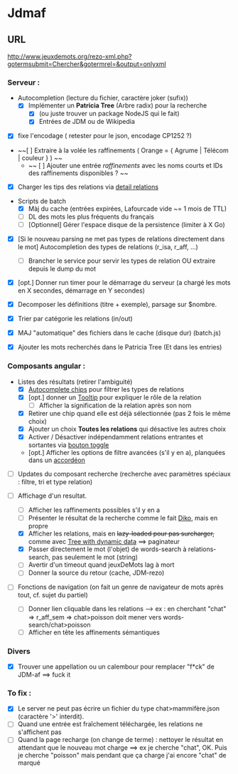 # Jdmaf

## URL
http://www.jeuxdemots.org/rezo-xml.php?gotermsubmit=Chercher&gotermrel=&output=onlyxml

<!---
  Check for detect encoding : https://code.google.com/archive/p/juniversalchardet/
-->

### Serveur : 
  + Autocompletion (lecture du fichier, caractère joker (sufix))
    + [x] Implémenter un __Patricia Tree__ (Arbre radix) pour la recherche
      + [x] (ou juste trouver un package NodeJS qui le fait)
      + [x] Entrées de JDM ou de Wikipedia
  
  + [x] fixe l'encodage ( retester pour le json, encodage  CP1252 ?)
  + ~~[ ] Extraire à la volée les raffinements ( Orange = { Agrume | Télécom | couleur } ) ~~
    + ~~ [ ] Ajouter une entrée _raffinements_ avec les noms courts et IDs des raffinements disponibles ? ~~
  + [x] Charger les tips des relations via [detail relations](http://www.jeuxdemots.org/jdm-about-detail-relations.php)
  
     
  + Scripts de batch 
    + [x] Màj du cache (entrées expirées, Lafourcade vide ~= 1 mois de TTL)
    + [ ] DL des mots les plus fréquents du français
    + [ ] [Optionnel] Gérer l'espace disque de la persistence (limiter à X Go)
    
  + [x] [Si le nouveau parsing ne met pas types de relations directement dans le mot] Autocompletion des types de relations (r_isa, r_aff, ...)
    + [ ] Brancher le service pour servir les types de relation OU extraire depuis le dump du mot
  + [x] [opt.] Donner run timer pour le démarrage du serveur (a chargé les mots en X secondes, démarrage en Y secondes) 
  
  + [x] Decomposer les définitions (titre + exemple), parsage sur $nombre.
  
  + [x] Trier par catégorie les relations (in/out)
  
  + [x] MAJ "automatique" des fichiers dans le cache (disque dur) (batch.js)
  
  + [x] Ajouter les mots recherchés dans le Patricia Tree (Et dans les entries)
  
### Composants angular : 
  + Listes des résultats (retirer l'ambiguité)
    + [x]  [Autocomplete chips](https://material.angular.io/components/chips/overview) pour filtrer les types de relations
      + [x] [opt.] donner un [Tooltip](https://material.angular.io/components/tooltip/overview) pour expliquer le rôle de la relation
        + [ ] Afficher la signification de la relation après son nom
      + [x] Retirer une chip quand elle est déjà sélectionnée (pas 2 fois le même choix)
      + [x] Ajouter un choix **Toutes les relations** qui désactive les autres choix
    + [x] Activer / Désactiver indépendamment relations entrantes et sortantes via [bouton toggle](https://material.angular.io/components/button-toggle/overview)
    + [opt.] Afficher les options de filtre avancées (s'il y en a), planquées dans un [accordéon](https://material.angular.io/components/expansion/examples)
     
  + [ ] Updates du composant recherche (recherche avec paramètres spéciaux : filtre, tri et type relation)
  
  + [ ] Affichage d'un resultat.
    + [ ] Afficher les raffinements possibles s'il y en a
    + [ ] Présenter le résultat de la recherche comme le fait [Diko](http://www.jeuxdemots.org/diko.php), mais en propre
    + [x] Afficher les relations, mais en ~~lazy-loaded pour pas surcharger,~~ comme avec [Tree with dynamic data](https://material.angular.io/components/tree/examples) ==> paginateur
    + [x] Passer directement le mot (l'objet) de words-search à relations-search, pas seulement le mot (string)
    + [ ] Avertir d'un timeout quand jeuxDeMots lag à mort
    + [ ] Donner la source du retour (cache, JDM-rezo)
    
  + [ ] Fonctions de navigation (on fait un genre de navigateur de mots après tout, cf. sujet du partiel)
    + [ ] Donner lien cliquable dans les relations
        --> ex : en cherchant "chat" => r_aff_sem => chat>poisson doit mener vers words-search/chat>poisson
    + [ ] Afficher en tête les affinements sémantiques
### Divers
  + [x] Trouver une appellation ou un calembour pour remplacer "f*ck" de JDM-af ==> fuck it
  
### To fix :
+ [x] Le server ne peut pas écrire un fichier du type chat>mammifère.json (caractère '>' interdit).
+ [ ] Quand une entrée est fraîchement téléchargée, les relations ne s'affichent pas
+ [ ] Quand la page recharge (on change de terme) : nettoyer le résultat en attendant que le nouveau mot charge
    ==> ex je cherche "chat", OK. Puis je cherche "poisson" mais pendant que ça charge j'ai encore "chat" de marqué 
